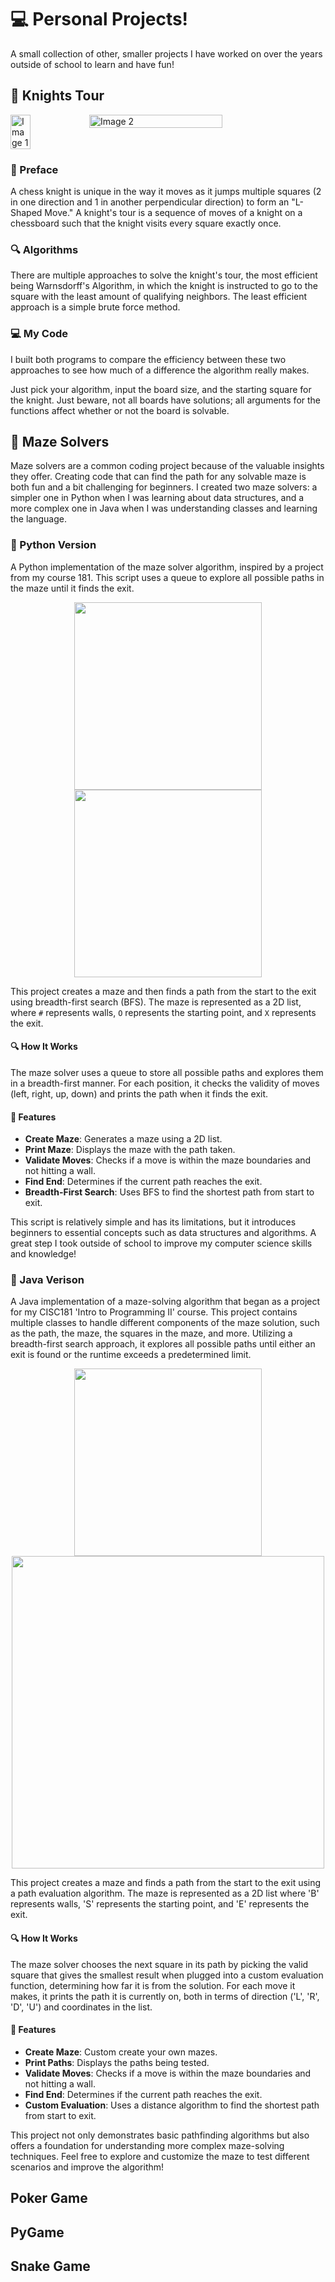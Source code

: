 # 💻 Personal Projects!

A small collection of other, smaller projects I have worked on over the years outside of school to learn and have fun!

## 🐴 Knights Tour

<div style="display: flex; flex-direction: row;">
  <img src="https://github.com/JasSaini101/Personal_Projects/assets/83828348/476ee3a4-d0ca-4dc4-a0f0-bdf604a9a4f3" alt="Image 1" width="25%">
  <img src="https://github.com/JasSaini101/Personal_Projects/assets/83828348/6687dd50-4346-4700-902d-45159752daf3" alt="Image 2" width="65%">
</div>

### 📝 Preface
A chess knight is unique in the way it moves as it jumps multiple squares (2 in one direction and 1 in another perpendicular direction) to form an "L-Shaped Move." A knight's tour is a sequence of moves of a knight on a chessboard such that the knight visits every square exactly once. 

### 🔍 Algorithms
There are multiple approaches to solve the knight's tour, the most efficient being Warnsdorff's Algorithm, in which the knight is instructed to go to the square with the least amount of qualifying neighbors. The least efficient approach is a simple brute force method.

### 💻 My Code
I built both programs to compare the efficiency between these two approaches to see how much of a difference the algorithm really makes.

Just pick your algorithm, input the board size, and the starting square for the knight. Just beware, not all boards have solutions; all arguments for the functions affect whether or not the board is solvable.



## 🧩 Maze Solvers

Maze solvers are a common coding project because of the valuable insights they offer. Creating code that can find the path for any solvable maze is both fun and a bit challenging for beginners. I created two maze solvers: a simpler one in Python when I was learning about data structures, and a more complex one in Java when I was understanding classes and learning the language.

### 📜 Python Version

A Python implementation of the maze solver algorithm, inspired by a project from my course 181. This script uses a queue to explore all possible paths in the maze until it finds the exit.

<p align="center">
  <img src="https://github.com/JasSaini101/Personal_Projects/assets/83828348/fca0a960-1b1b-424a-b117-4e36ea79bced" width="300" />
  <img src="https://github.com/JasSaini101/Personal_Projects/assets/83828348/704d16de-926c-4b4c-9545-f74d7e231656" width="300" />
</p>

This project creates a maze and then finds a path from the start to the exit using breadth-first search (BFS). The maze is represented as a 2D list, where `#` represents walls, `O` represents the starting point, and `X` represents the exit.

#### 🔍 How It Works

The maze solver uses a queue to store all possible paths and explores them in a breadth-first manner. For each position, it checks the validity of moves (left, right, up, down) and prints the path when it finds the exit.

#### 🎯 Features
- **Create Maze**: Generates a maze using a 2D list.
- **Print Maze**: Displays the maze with the path taken.
- **Validate Moves**: Checks if a move is within the maze boundaries and not hitting a wall.
- **Find End**: Determines if the current path reaches the exit.
- **Breadth-First Search**: Uses BFS to find the shortest path from start to exit.

This script is relatively simple and has its limitations, but it introduces beginners to essential concepts such as data structures and algorithms. A great step I took outside of school to improve my computer science skills and knowledge!
 
### 📜 Java Verison

A Java implementation of a maze-solving algorithm that began as a project for my CISC181 'Intro to Programming II' course. This project contains multiple classes to handle different components of the maze solution, such as the path, the maze, the squares in the maze, and more. Utilizing a breadth-first search approach, it explores all possible paths until either an exit is found or the runtime exceeds a predetermined limit.

<p align="center">
  <img src="https://github.com/JasSaini101/Personal_Projects/assets/83828348/79180453-3f8b-44c2-a8fb-92511a89e351" width="300" />
  <img src="https://github.com/JasSaini101/Personal_Projects/assets/83828348/33a9e4e5-12d2-41ee-8906-91f1e3a29aa8" width="500" />
</p>

This project creates a maze and finds a path from the start to the exit using a path evaluation algorithm. The maze is represented as a 2D list where 'B' represents walls, 'S' represents the starting point, and 'E' represents the exit.

#### 🔍 How It Works

The maze solver chooses the next square in its path by picking the valid square that gives the smallest result when plugged into a custom evaluation function, determining how far it is from the solution. For each move it makes, it prints the path it is currently on, both in terms of direction ('L', 'R', 'D', 'U') and coordinates in the list.

#### 🎯 Features

- **Create Maze**: Custom create your own mazes.
- **Print Paths**: Displays the paths being tested.
- **Validate Moves**: Checks if a move is within the maze boundaries and not hitting a wall.
- **Find End**: Determines if the current path reaches the exit.
- **Custom Evaluation**: Uses a distance algorithm to find the shortest path from start to exit.

This project not only demonstrates basic pathfinding algorithms but also offers a foundation for understanding more complex maze-solving techniques. Feel free to explore and customize the maze to test different scenarios and improve the algorithm!

## Poker Game

## PyGame

## Snake Game

